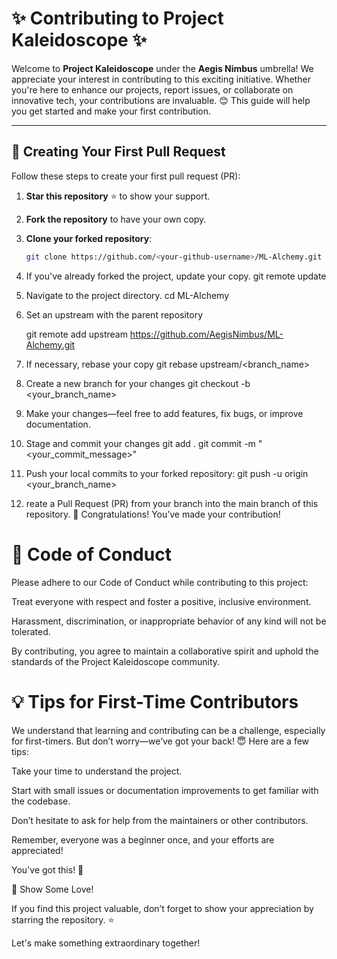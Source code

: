 # ✨ Contributing to Project Kaleidoscope ✨

Welcome to **Project Kaleidoscope** under the **Aegis Nimbus** umbrella! We appreciate your interest in contributing to this exciting initiative. Whether you're here to enhance our projects, report issues, or collaborate on innovative tech, your contributions are invaluable. 😊 This guide will help you get started and make your first contribution.

---

## 🌟 Creating Your First Pull Request

Follow these steps to create your first pull request (PR):

1. **Star this repository** ⭐ to show your support.
2. **Fork the repository** to have your own copy.
3. **Clone your forked repository**:
   ```bash
   git clone https://github.com/<your-github-username>/ML-Alchemy.git
4. If you've already forked the project, update your copy.
   git remote update
5. Navigate to the project directory.
   cd ML-Alchemy
6. Set an upstream with the parent repository

   git remote add upstream https://github.com/AegisNimbus/ML-Alchemy.git
8. If necessary, rebase your copy
   git rebase upstream/<branch_name>
9. Create a new branch for your changes
   git checkout -b <your_branch_name>
10. Make your changes—feel free to add features, fix bugs, or improve documentation.
11. Stage and commit your changes
    git add .
    git commit -m "<your_commit_message>"
12. Push your local commits to your forked repository:
    git push -u origin <your_branch_name>
13. reate a Pull Request (PR) from your branch into the main branch of this repository.
🎉 Congratulations! You’ve made your contribution!

# 🌟 Code of Conduct
Please adhere to our Code of Conduct while contributing to this project:

Treat everyone with respect and foster a positive, inclusive environment.

Harassment, discrimination, or inappropriate behavior of any kind will not be tolerated.

By contributing, you agree to maintain a collaborative spirit and uphold the standards of the Project Kaleidoscope community.

# 💡 Tips for First-Time Contributors
We understand that learning and contributing can be a challenge, especially for first-timers. But don’t worry—we’ve got your back! 😇 Here are a few tips:

Take your time to understand the project.

Start with small issues or documentation improvements to get familiar with the codebase.

Don’t hesitate to ask for help from the maintainers or other contributors.

Remember, everyone was a beginner once, and your efforts are appreciated!

You've got this! 💪


🧡 Show Some Love!

If you find this project valuable, don’t forget to show your appreciation by starring the repository. ⭐

Let's make something extraordinary together!
